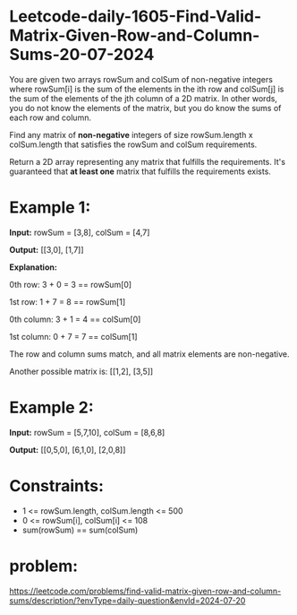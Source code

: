 # Leetcode-daily-1605-Find-Valid-Matrix-Given-Row-and-Column-Sums-20-07-2024
You are given two arrays rowSum and colSum of non-negative integers where rowSum[i] is the sum of the elements in the ith row and colSum[j] is the sum of the elements of the jth column of a 2D matrix. In other words, you do not know the elements of the matrix, but you do know the sums of each row and column.

Find any matrix of **non-negative** integers of size rowSum.length x colSum.length that satisfies the rowSum and colSum requirements.

Return a 2D array representing any matrix that fulfills the requirements. It's guaranteed that **at least one** matrix that fulfills the requirements exists.

 

# Example 1:

**Input:** rowSum = [3,8], colSum = [4,7]

**Output:** [[3,0],
         [1,7]]

**Explanation:** 

0th row: 3 + 0 = 3 == rowSum[0]

1st row: 1 + 7 = 8 == rowSum[1]

0th column: 3 + 1 = 4 == colSum[0]

1st column: 0 + 7 = 7 == colSum[1]

The row and column sums match, and all matrix elements are non-negative.

Another possible matrix is: [[1,2],
                             [3,5]]

# Example 2:

**Input:** rowSum = [5,7,10], colSum = [8,6,8]

**Output:** [[0,5,0],
         [6,1,0],
         [2,0,8]]
 

# Constraints:

- 1 <= rowSum.length, colSum.length <= 500
- 0 <= rowSum[i], colSum[i] <= 108
- sum(rowSum) == sum(colSum)

# problem:
https://leetcode.com/problems/find-valid-matrix-given-row-and-column-sums/description/?envType=daily-question&envId=2024-07-20
